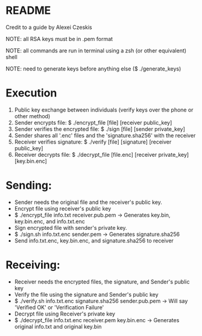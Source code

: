 # README

Credit to a guide by Alexei Czeskis

NOTE: all RSA keys must be in .pem format

NOTE: all commands are run in terminal using a zsh (or other equivalent) shell

NOTE: need to generate keys before anything else ($ ./generate_keys)

# Execution
1. Public key exchange between individuals (verify keys over the phone or other method)
2. Sender encrypts file: 			$ ./encrypt_file [file] [receiver public_key]
3. Sender verifies the encrypted file: 		$ ./sign [file] [sender private_key]
4. Sender shares all '.enc' files and the 'signature.sha256' with the receiver
5. Receiver verifies signature: 		$ ./verify [file] [signature] [receiver public_key]
6. Receiver decrypts file: 			$ ./decrypt_file [file.enc] [receiver private_key] [key.bin.enc]

# Sending:
- Sender needs the original file and the receiver's public key.
- Encrypt file using receiver's public key
- $ ./encrypt_file info.txt receiver.pub.pem
	-> Generates key.bin, key.bin.enc, and info.txt.enc
- Sign encrypted file with sender's private key.
- $ ./sign.sh info.txt.enc sender.pem
	-> Generates signature.sha256
- Send info.txt.enc, key.bin.enc, and signature.sha256 to receiver

# Receiving:
- Receiver needs the encrypted files, the signature, and Sender's public key
- Verify the file using the signature and Sender's public key
- $ ./verify.sh info.txt.enc signature.sha256 sender.pub.pem
	-> Will say 'Verified OK' or 'Verification Failure'
- Decrypt file using Receiver's private key
- $ ./decrypt_file info.txt.enc receiver.pem key.bin.enc
	-> Generates original info.txt and original key.bin
